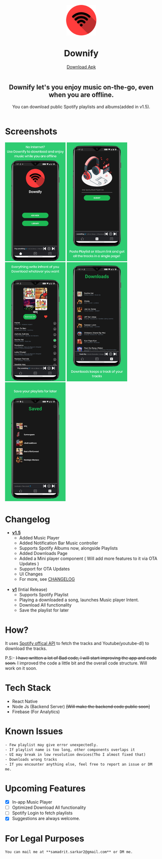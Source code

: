 <div align="center">
<img src='src/assets/homeLogo.png' width='100'>
<h1><strong>Downify</strong></h1>

</div>

<div align='center' >
<a href="https://github.com/samadritsarkar2/spotifyDown/blob/main/release/spotifyDown.apk?raw=true" >
Download Apk
</a>
 </div>
<br>
<div align='center'>
    <h2 >
    Downify let's you enjoy music on-the-go, even when you are offline.
    </h2>
You can download public Spotify playlists and albums(added in v1.5).
</div>
<br>

# Screenshots

<div>
    <img src="screenshots/1.png" width="200" />
    <img src="screenshots/2.png" width="200" />
    <img src="screenshots/3.png" width="200" />
    <img src="screenshots/4.png" width="200" />
    <img src="screenshots/5.png" width="200" />
</div>

# Changelog

- [**v1.5**](https://github.com/samadritsarkar2/spotifyDown/tree/version1.5)
  - Added Music Player
  - Added Notification Bar Music controller
  - Supports Spotify Albums now, alongside Playlists
  - Added Downloads Page
  - Added a Mini player component ( Will add more features to it via OTA Updates )
  - Support for OTA Updates
  - UI Changes
  - For more, see [CHANGELOG](/CHANGELOG.MD)
    <br>
    <br>
- [**v1**](https://github.com/samadritsarkar2/spotifyDown/tree/version1) (Intial Release)
  - Supports Spotify Playlist
  - Playing a downloaded a song, launches Music player Intent.
  - Download All functionality
  - Save the playlist for later

# How?

It uses <a href="https://developer.spotify.com/">Spotify offical API</a> to fetch the tracks and Youtube(youtube-dl) to download the tracks.

P.S:- ~~I have written a lot of Bad code, I will start improving the app and code soon.~~
I improved the code a little bit and the overall code structure. Will work on it soon.

# Tech Stack

- React Native
- Node Js (Backend Server) ~~[Will make the backend code public soon]~~
- Firebase (For Analytics)

# Known Issues

    - Few playlist may give error unexpectedly.
    - If playlist name is too long, other components overlaps it
    - UI may break in low resolution devices(Tho I almost fixed that)
    - Downloads wrong tracks
    - If you encounter anything else, feel free to report an issue or DM me.

# Upcoming Features

- [x] In-app Music Player
- [ ] Optimized Download All functionality
- [ ] Spotify Login to fetch playlists
- [x] Suggestions are always welcome.

# For Legal Purposes

    You can mail me at **samadrit.sarkar2@gmail.com** or DM me.
